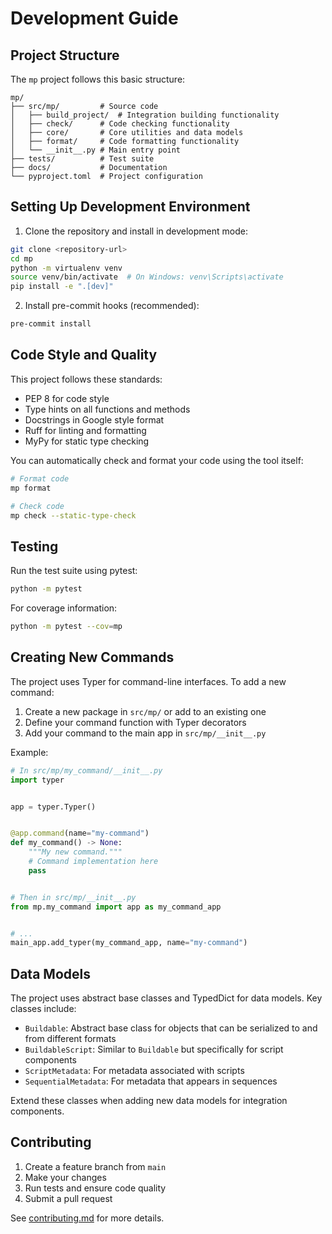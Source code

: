 # Development Guide

## Project Structure

The `mp` project follows this basic structure:

```
mp/
├── src/mp/         # Source code
│   ├── build_project/  # Integration building functionality
│   ├── check/      # Code checking functionality
│   ├── core/       # Core utilities and data models
│   ├── format/     # Code formatting functionality
│   └── __init__.py # Main entry point
├── tests/          # Test suite
├── docs/           # Documentation
└── pyproject.toml  # Project configuration
```

## Setting Up Development Environment

1. Clone the repository and install in development mode:

```bash
git clone <repository-url>
cd mp
python -m virtualenv venv
source venv/bin/activate  # On Windows: venv\Scripts\activate
pip install -e ".[dev]"
```

2. Install pre-commit hooks (recommended):

```bash
pre-commit install
```

## Code Style and Quality

This project follows these standards:

- PEP 8 for code style
- Type hints on all functions and methods
- Docstrings in Google style format
- Ruff for linting and formatting
- MyPy for static type checking

You can automatically check and format your code using the tool itself:

```bash
# Format code
mp format

# Check code
mp check --static-type-check
```

## Testing

Run the test suite using pytest:

```bash
python -m pytest
```

For coverage information:

```bash
python -m pytest --cov=mp
```

## Creating New Commands

The project uses Typer for command-line interfaces. To add a new command:

1. Create a new package in `src/mp/` or add to an existing one
2. Define your command function with Typer decorators
3. Add your command to the main app in `src/mp/__init__.py`

Example:

```python
# In src/mp/my_command/__init__.py
import typer


app = typer.Typer()


@app.command(name="my-command")
def my_command() -> None:
    """My new command."""
    # Command implementation here
    pass


# Then in src/mp/__init__.py
from mp.my_command import app as my_command_app


# ...
main_app.add_typer(my_command_app, name="my-command")
```

## Data Models

The project uses abstract base classes and TypedDict for data models. Key classes
include:

- `Buildable`: Abstract base class for objects that can be serialized to and from
  different formats
- `BuildableScript`: Similar to `Buildable` but specifically for script components
- `ScriptMetadata`: For metadata associated with scripts
- `SequentialMetadata`: For metadata that appears in sequences

Extend these classes when adding new data models for integration components.

## Contributing

1. Create a feature branch from `main`
2. Make your changes
3. Run tests and ensure code quality
4. Submit a pull request

See [contributing.md](../CONTRIBUTING.md) for more details.
